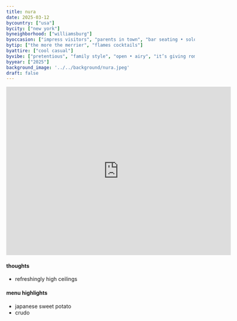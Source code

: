```yaml
---
title: nura
date: 2025-03-12
bycountry: ["usa"]
bycity: ["new york"]
byneighborhood: ["williamsburg"]
byoccasion: ["impress visitors", "parents in town", "bar seating • solo dining"]
bytip: ["the more the merrier", "flames cocktails"]
byattire: ["cool casual"]
byvibe: ["pretentious", "family style", "open • airy", "it’s giving romance", "tropical • beach club"]
byyear: ["2025"]
background_image: '../../background/nura.jpeg'
draft: false
---
```


<iframe src="https://www.google.com/maps/embed?pb=!1m18!1m12!1m3!1d3023.6901928539432!2d-73.9535748!3d40.7248361!2m3!1f0!2f0!3f0!3m2!1i1024!2i768!4f13.1!3m3!1m2!1s0x89c25923e1553a63%3A0x961fecc8db1a7d7d!2sNura!5e0!3m2!1sen!2sus!4v1743354099507!5m2!1sen!2sus" width="600" height="450" style="border:0;" allowfullscreen="" loading="lazy" referrerpolicy="no-referrer-when-downgrade"></iframe>

#### thoughts
* refreshingly high ceilings

#### menu highlights
* japanese sweet potato
* crudo